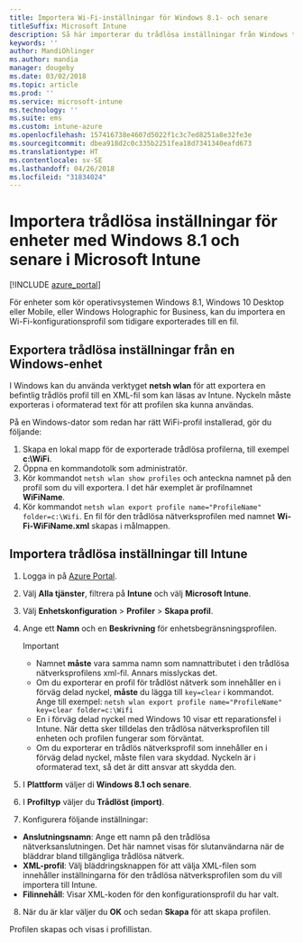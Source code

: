```yaml
---
title: Importera Wi-Fi-inställningar för Windows 8.1- och senare
titleSuffix: Microsoft Intune
description: Så här importerar du trådlösa inställningar från Windows till en trådlös Intune-profil.
keywords: ''
author: MandiOhlinger
ms.author: mandia
manager: dougeby
ms.date: 03/02/2018
ms.topic: article
ms.prod: ''
ms.service: microsoft-intune
ms.technology: ''
ms.suite: ems
ms.custom: intune-azure
ms.openlocfilehash: 157416738e4607d5022f1c3c7ed8251a8e32fe3e
ms.sourcegitcommit: dbea918d2c0c335b2251fea18d7341340eafd673
ms.translationtype: HT
ms.contentlocale: sv-SE
ms.lasthandoff: 04/26/2018
ms.locfileid: "31834024"
---
```

# <a name="import-wi-fi-settings-for-windows-81-and-later-devices-in-microsoft-intune"></a>Importera trådlösa inställningar för enheter med Windows 8.1 och senare i Microsoft Intune

[!INCLUDE [azure_portal](./includes/azure_portal.md)]

För enheter som kör operativsystemen Windows 8.1, Windows 10 Desktop eller Mobile, eller Windows Holographic for Business, kan du importera en Wi-Fi-konfigurationsprofil som tidigare exporterades till en fil.

## <a name="export-wi-fi-settings-from-a-windows-device"></a>Exportera trådlösa inställningar från en Windows-enhet

I Windows kan du använda verktyget **netsh wlan** för att exportera en befintlig trådlös profil till en XML-fil som kan läsas av Intune. Nyckeln måste exporteras i oformaterad text för att profilen ska kunna användas.

På en Windows-dator som redan har rätt WiFi-profil installerad, gör du följande:

1. Skapa en lokal mapp för de exporterade trådlösa profilerna, till exempel **c:\WiFi**.
2. Öppna en kommandotolk som administratör.
3. Kör kommandot `netsh wlan show profiles` och anteckna namnet på den profil som du vill exportera. I det här exemplet är profilnamnet **WiFiName**.
4. Kör kommandot `netsh wlan export profile name="ProfileName" folder=c:\Wifi`. En fil för den trådlösa nätverksprofilen med namnet **Wi-Fi-WiFiName.xml** skapas i målmappen.

## <a name="import-the-wi-fi-settings-into-intune"></a>Importera trådlösa inställningar till Intune

1. Logga in på [Azure Portal](https://portal.azure.com).
2. Välj **Alla tjänster**, filtrera på **Intune** och välj **Microsoft Intune**.
3. Välj **Enhetskonfiguration** > **Profiler** > **Skapa profil**.
4. Ange ett **Namn** och en **Beskrivning** för enhetsbegränsningsprofilen.

    > [!IMPORTANT]
    > - Namnet **måste** vara samma namn som namnattributet i den trådlösa nätverksprofilens xml-fil. Annars misslyckas det.
    > - Om du exporterar en profil för trådlöst nätverk som innehåller en i förväg delad nyckel, **måste** du lägga till `key=clear` i kommandot. Ange till exempel: `netsh wlan export profile name="ProfileName" key=clear folder=c:\Wifi`
    > - En i förväg delad nyckel med Windows 10 visar ett reparationsfel i Intune. När detta sker tilldelas den trådlösa nätverksprofilen till enheten och profilen fungerar som förväntat.
    > - Om du exporterar en trådlös nätverksprofil som innehåller en i förväg delad nyckel, måste filen vara skyddad. Nyckeln är i oformaterad text, så det är ditt ansvar att skydda den.

5. I **Plattform** väljer di **Windows 8.1 och senare**.
6. I **Profiltyp** väljer du **Trådlöst (import)**.
7. Konfigurera följande inställningar:
  - **Anslutningsnamn**: Ange ett namn på den trådlösa nätverksanslutningen. Det här namnet visas för slutanvändarna när de bläddrar bland tillgängliga trådlösa nätverk.
  - **XML-profil**: Välj bläddringsknappen för att välja XML-filen som innehåller inställningarna för den trådlösa nätverksprofilen som du vill importera till Intune.
  - **Filinnehåll**: Visar XML-koden för den konfigurationsprofil du har valt.
8. När du är klar väljer du **OK** och sedan **Skapa** för att skapa profilen.

Profilen skapas och visas i profillistan.

